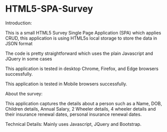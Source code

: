 # HTML5-SPA-Survey

Introduction:

This is a small HTML5 Survey Single Page Application (SPA) which applies CRUD, this application is using HTML5s local storage to store the data in JSON format  

The code is pretty straightforward which uses the plain Javascript and JQuery in some cases


This application is tested in desktop Chrome, Firefox, and Edge browsers successfully.   

This application is tested in Mobile browsers successfully.  

About the survey: 

This application captures the details about a person such as a Name, DOB, Children details, Annual Salary, 2 Wheeler details, 4 wheeler details and their insurance renewal dates, personal insurance renewal dates.   


Technical Details:  Mainly uses Javascript, JQuery and Bootstrap.

